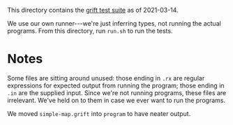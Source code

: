 This directory contains the [grift test
suite](https://github.com/Gradual-Typing/Grift/tree/master/tests/suite)
as of 2021-03-14.

We use our own runner---we're just inferring types, not running the
actual programs. From this directory, run `run.sh` to run the tests.

# Notes

Some files are sitting around unused: those ending in `.rx` are
regular expressions for expected output from running the program;
those ending in `.in` are the supplied input. Since we're not running
programs, these files are irrelevant. We've held on to them in case we
ever want to run the programs.

We moved `simple-map.grift` into `program` to have neater output.
